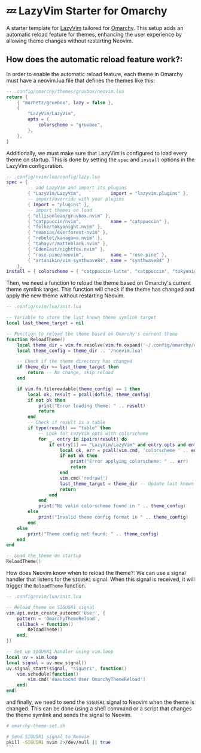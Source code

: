 # 💤 LazyVim Starter for Omarchy

A starter template for [LazyVim](https://github.com/LazyVim/LazyVim) tailored for [Omarchy](https://omarchy.org). This setup adds an automatic reload feature for themes, enhancing the user experience by allowing theme changes without restarting Neovim.

## How does the automatic reload feature work?:

In order to enable the automatic reload feature, each theme in Omarchy must have a neovim.lua file that defines the themes like this:

```lua
-- .config/omarchy/themes/gruvbox/neovim.lua
return {
    { "morhetz/gruvbox", lazy = false },
    {
        "LazyVim/LazyVim",
        opts = {
            colorscheme = "gruvbox",
        },
    },
}
```

Additionally, we must make sure that LazyVim is configured to load every theme on startup. This is done by setting the `spec` and `install` options in the LazyVim configuration.

```lua
-- .config/nvim/lua/config/lazy.lua
spec = {
        -- add LazyVim and import its plugins
        { "LazyVim/LazyVim",           import = "lazyvim.plugins" },
        -- import/override with your plugins
        { import = "plugins" },
        -- import themes on load
        { "ellisonleao/gruvbox.nvim" },
        { "catppuccin/nvim",           name = "catppuccin" },
        { "folke/tokyonight.nvim" },
        { "neanias/everforest-nvim" },
        { "rebelot/kanagawa.nvim" },
        { "tahayvr/matteblack.nvim" },
        { "EdenEast/nightfox.nvim" },
        { "rose-pine/neovim",          name = "rose-pine" },
        { "artanikin/vim-synthwave84", name = "synthwave84" }
    },
install = { colorscheme = { "catppuccin-latte", "catppuccin", "tokyonight", "habamax", "gruvbox", "everforest", "kanagawa", "nordfox", "matteblack", "rose-pine-dawn", "synthwave84" } },
```

Then, we need a function to reload the theme based on Omarchy's current theme symlink target. This function will check if the theme has changed and apply the new theme without restarting Neovim.

```lua
-- .config/nvim/lua/init.lua

-- Variable to store the last known theme symlink target
local last_theme_target = nil

-- Function to reload the theme based on Omarchy's current theme
function ReloadTheme()
    local theme_dir = vim.fn.resolve(vim.fn.expand('~/.config/omarchy/current/theme'))
    local theme_config = theme_dir .. '/neovim.lua'

    -- Check if the theme directory has changed
    if theme_dir == last_theme_target then
        return -- No change, skip reload
    end

    if vim.fn.filereadable(theme_config) == 1 then
        local ok, result = pcall(dofile, theme_config)
        if not ok then
            print("Error loading theme: " .. result)
            return
        end
        -- Check if result is a table
        if type(result) == "table" then
            -- Look for LazyVim opts with colorscheme
            for _, entry in ipairs(result) do
                if entry[1] == "LazyVim/LazyVim" and entry.opts and entry.opts.colorscheme then
                    local ok, err = pcall(vim.cmd, 'colorscheme ' .. entry.opts.colorscheme)
                    if not ok then
                        print("Error applying colorscheme: " .. err)
                        return
                    end
                    vim.cmd('redraw!')
                    last_theme_target = theme_dir -- Update last known target
                    return
                end
            end
            print("No valid colorscheme found in " .. theme_config)
        else
            print("Invalid theme config format in " .. theme_config)
        end
    else
        print("Theme config not found: " .. theme_config)
    end
end

-- Load the theme on startup
ReloadTheme()
```

How does Neovim know when to reload the theme?:
We can use a signal handler that listens for the `SIGUSR1` signal. When this signal is received, it will trigger the `ReloadTheme` function.

```lua
-- .config/nvim/lua/init.lua

-- Reload theme on SIGUSR1 signal
vim.api.nvim_create_autocmd('User', {
    pattern = 'OmarchyThemeReload',
    callback = function()
        ReloadTheme()
    end,
})

-- Set up SIGUSR1 handler using vim.loop
local uv = vim.loop
local signal = uv.new_signal()
uv.signal_start(signal, "sigusr1", function()
    vim.schedule(function()
        vim.cmd('doautocmd User OmarchyThemeReload')
    end)
end)
```

and finally, we need to send the `SIGUSR1` signal to Neovim when the theme is changed. This can be done using a shell command or a script that changes the theme symlink and sends the signal to Neovim.

````bash
# omarchy-theme-set.sh

# Send SIGUSR1 signal to Neovim
pkill -SIGUSR1 nvim 2>/dev/null || true
```
````
